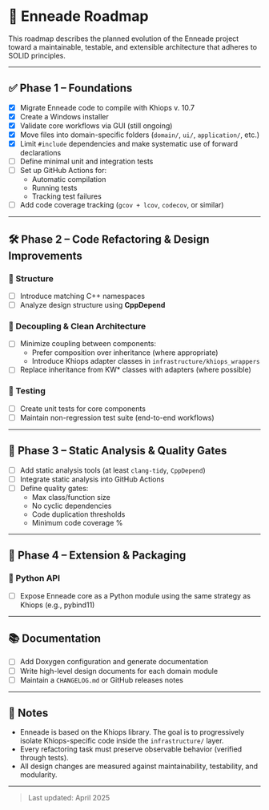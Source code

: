 # 🧭 Enneade Roadmap

This roadmap describes the planned evolution of the Enneade project toward a maintainable, testable, and extensible architecture that adheres to SOLID principles.

---

## ✅ Phase 1 – Foundations

- [x] Migrate Enneade code to compile with Khiops v. 10.7
- [x] Create a Windows installer 
- [x] Validate core workflows via GUI (still ongoing)
- [x] Move files into domain-specific folders (`domain/`, `ui/`, `application/`, etc.)
- [x] Limit `#include` dependencies and make systematic use of forward declarations
- [ ] Define minimal unit and integration tests
- [ ] Set up GitHub Actions for:
  - Automatic compilation
  - Running tests
  - Tracking test failures
- [ ] Add code coverage tracking (`gcov + lcov`, `codecov`, or similar)

---

## 🛠️ Phase 2 – Code Refactoring & Design Improvements

### 🔁 Structure
- [ ] Introduce matching C++ namespaces
- [ ] Analyze design structure using **CppDepend**

### 🧱 Decoupling & Clean Architecture
- [ ] Minimize coupling between components:
  - Prefer composition over inheritance (where appropriate)
  - Introduce Khiops adapter classes in `infrastructure/khiops_wrappers`
- [ ] Replace inheritance from KW* classes with adapters (where possible)

### 🧪 Testing
- [ ] Create unit tests for core components
- [ ] Maintain non-regression test suite (end-to-end workflows)

---

## 🧹 Phase 3 – Static Analysis & Quality Gates

- [ ] Add static analysis tools (at least `clang-tidy`, `CppDepend`)
- [ ] Integrate static analysis into GitHub Actions
- [ ] Define quality gates:
  - Max class/function size
  - No cyclic dependencies
  - Code duplication thresholds
  - Minimum code coverage %

---

## 🚀 Phase 4 – Extension & Packaging

### 🔬 Python API
- [ ] Expose Enneade core as a Python module using the same strategy as Khiops (e.g., pybind11)

---

## 📚 Documentation

- [ ] Add Doxygen configuration and generate documentation
- [ ] Write high-level design documents for each domain module
- [ ] Maintain a `CHANGELOG.md` or GitHub releases notes

---

## 🧩 Notes

- Enneade is based on the Khiops library. The goal is to progressively isolate Khiops-specific code inside the `infrastructure/` layer.
- Every refactoring task must preserve observable behavior (verified through tests).
- All design changes are measured against maintainability, testability, and modularity.

---

> Last updated: April 2025